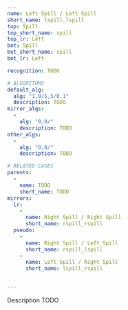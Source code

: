 ```yaml
---
name: Left Spill / Left Spill
short_name: lspill_lspill
top: Spill
top_short_name: spill
top_lr: Left
bot: Spill
bot_short_name: spill
bot_lr: Left

recognition: TODO

# ALGORITHMS
default_alg:
  alg: "1,0/5,5/0,1"
  description: TODO
mirror_algs:
  -
    alg: "0,0/"
    description: TODO
other_algs:
  -
    alg: "0,0/"
    description: TODO

# RELATED CASES
parents:
  -
    name: TODO
    short_name: TODO
mirrors:
  lr:
    -
      name: Right Spill / Right Spill
      short_name: rspill_rspill
  pseudo:
    -
      name: Right Spill / Left Spill
      short_name: rspill_lspill
    -
      name: Left Spill / Right Spill
      short_name: lspill_rspill


---
```


Description TODO

